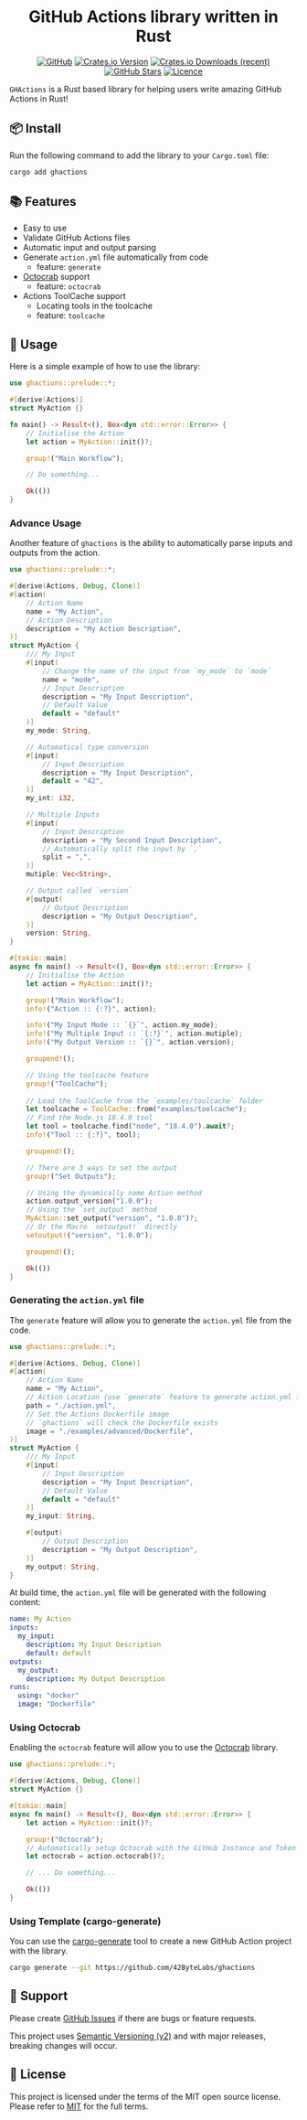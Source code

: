 <!-- markdownlint-disable -->
<div align="center">
<h1>GitHub Actions library written in Rust</h1>

[![GitHub](https://img.shields.io/badge/github-%23121011.svg?style=for-the-badge&logo=github&logoColor=white)][github]
[![Crates.io Version](https://img.shields.io/crates/v/ghactions?style=for-the-badge)][crates-io]
[![Crates.io Downloads (recent)](https://img.shields.io/crates/dr/ghactions?style=for-the-badge)][crates-io]
[![GitHub Stars](https://img.shields.io/github/stars/42ByteLabs/ghactions?style=for-the-badge)][github]
[![Licence](https://img.shields.io/github/license/Ileriayo/markdown-badges?style=for-the-badge)][license]

</div>
<!-- markdownlint-restore -->

`GHActions` is a Rust based library for helping users write amazing GitHub Actions in Rust!

## 📦 Install

Run the following command to add the library to your `Cargo.toml` file:

```bash
cargo add ghactions
```

## 📚 Features

- Easy to use
- Validate GitHub Actions files
- Automatic input and output parsing
- Generate `action.yml` file automatically from code
  - feature: `generate`
- [Octocrab][octocrab] support
  - feature: `octocrab`
- Actions ToolCache support
  - Locating tools in the toolcache
  - feature: `toolcache`

## 🚀 Usage

Here is a simple example of how to use the library:

```rust
use ghactions::prelude::*;

#[derive(Actions)]
struct MyAction {}

fn main() -> Result<(), Box<dyn std::error::Error>> {
    // Initialise the Action
    let action = MyAction::init()?;

    group!("Main Workflow");

    // Do something...

    Ok(())
}
```

### Advance Usage

Another feature of `ghactions` is the ability to automatically parse inputs and outputs from the action.

```rust
use ghactions::prelude::*;

#[derive(Actions, Debug, Clone)]
#[action(
    // Action Name
    name = "My Action",
    // Action Description
    description = "My Action Description",
)]
struct MyAction {
    /// My Input
    #[input(
        // Change the name of the input from `my_mode` to `mode`
        name = "mode",
        // Input Description
        description = "My Input Description",
        // Default Value
        default = "default"
    )]
    my_mode: String,

    // Automatical type conversion
    #[input(
        // Input Description
        description = "My Input Description",
        default = "42",
    )]
    my_int: i32,

    // Multiple Inputs
    #[input(
        // Input Description
        description = "My Second Input Description",
        // Automatically split the input by `,`
        split = ",",
    )]
    mutiple: Vec<String>,

    // Output called `version`
    #[output(
        // Output Description
        description = "My Output Description",
    )]
    version: String,
}

#[tokio::main]
async fn main() -> Result<(), Box<dyn std::error::Error>> {
    // Initialise the Action
    let action = MyAction::init()?;

    group!("Main Workflow");
    info!("Action :: {:?}", action);

    info!("My Input Mode :: `{}`", action.my_mode);
    info!("My Multiple Input :: `{:?}`", action.mutiple);
    info!("My Output Version :: `{}`", action.version);

    groupend!();

    // Using the toolcache feature
    group!("ToolCache");
    
    // Load the ToolCache from the `examples/toolcache` folder
    let toolcache = ToolCache::from("examples/toolcache");
    // Find the Node.js 18.4.0 tool
    let tool = toolcache.find("node", "18.4.0").await?;
    info!("Tool :: {:?}", tool);

    groupend!();

    // There are 3 ways to set the output
    group!("Set Outputs");

    // Using the dynamically name Action method
    action.output_version("1.0.0");
    // Using the `set_output` method
    MyAction::set_output("version", "1.0.0")?;
    // Or the Macro `setoutput!` directly
    setoutput!("version", "1.0.0");

    groupend!();

    Ok(())
}
```

### Generating the `action.yml` file

The `generate` feature will allow you to generate the `action.yml` file from the code.

```rust no_run
use ghactions::prelude::*;

#[derive(Actions, Debug, Clone)]
#[action(
    // Action Name
    name = "My Action",
    // Action Location (use `generate` feature to generate action.yml file)
    path = "./action.yml",
    // Set the Actions Dockerfile image
    // `ghactions` will check the Dockerfile exists
    image = "./examples/advanced/Dockerfile",
)]
struct MyAction {
    /// My Input
    #[input(
        // Input Description
        description = "My Input Description",
        // Default Value
        default = "default"
    )]
    my_input: String,

    #[output(
        // Output Description
        description = "My Output Description",
    )]
    my_output: String,
}
```

At build time, the `action.yml` file will be generated with the following content:

```yaml
name: My Action
inputs:
  my_input:
    description: My Input Description
    default: default
outputs:
  my_output:
    description: My Output Description
runs:
  using: "docker"
  image: "Dockerfile"
```

### Using Octocrab

Enabling the `octocrab` feature will allow you to use the [Octocrab][octocrab] library.

```rust
use ghactions::prelude::*;

#[derive(Actions, Debug, Clone)]
struct MyAction {}

#[tokio::main]
async fn main() -> Result<(), Box<dyn std::error::Error>> {
    let action = MyAction::init()?;

    group!("Octocrab");
    // Automatically setup Octocrab with the GitHub Instance and Token
    let octocrab = action.octocrab()?;

    // ... Do something...

    Ok(())
}
```

### Using Template (cargo-generate)

You can use the [cargo-generate](cargo-generate) tool to create a new GitHub Action project with the library.

```bash
cargo generate --git https://github.com/42ByteLabs/ghactions
```

## 🦸 Support

Please create [GitHub Issues][github-issues] if there are bugs or feature requests.

This project uses [Semantic Versioning (v2)][semver] and with major releases, breaking changes will occur.

## 📓 License

This project is licensed under the terms of the MIT open source license.
Please refer to [MIT][license] for the full terms.

<!-- Resources -->
[license]: ./LICENSE
[semver]: https://semver.org/
[github]: https://github.com/42ByteLabs/ghactions
[github-issues]: https://github.com/42ByteLabs/ghactions/issues
[crates-io]: https://crates.io/crates/ghactions
[examples]: ./examples
[octocrab]: https://crates.io/crates/octocrab
[cargo-generate]: https://crates.io/crates/cargo-generate

